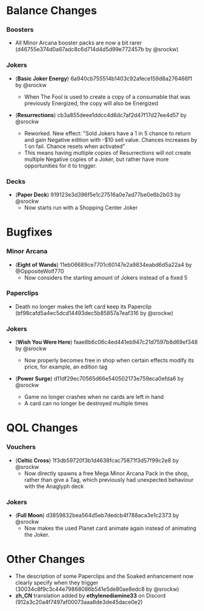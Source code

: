 # Balance Changes

### Boosters

- All Minor Arcana booster packs are now a bit rarer (d46755e374d0a67adc8c6d714d4d5d99e772457b by @srockw)

### Jokers

- (**Basic Joker Energy**) 6a940cb755514b1403c92afece159d8a276466f1 by @srockw

  - When The Fool is used to create a copy of a consumable that was previously Energized, the copy will also be Energized

- (**Resurrections**) cb3a855deee1ddcc4d8dc7af2d47f17d27ee4d57 by @srockw
  - Reworked. New effect: "Sold Jokers have a 1 in 5 chance to return and gain Negative edition with -$10 sell value. Chances increases by 1 on fail. Chance resets when activated"
  - This means having multiple copies of Resurrections will not create multiple Negative copies of a Joker, but rather have more opportunities for it to trigger.

### Decks

- (**Paper Deck**) 919123e3d396f5e1c27516a0e7ad77be0e6b2b03 by @srockw
  - Now starts run with a Shopping Center Joker

# Bugfixes

### Minor Arcana

- (**Eight of Wands**) 11eb06689ce7701c60147e2a9834eabd6d5a22a4 by @OppositeWolf770
  - Now considers the starting amount of Jokers instead of a fixed 5

### Paperclips

- Death no longer makes the left card keep its Paperclip (bf98cafd5a4ec5dcd14493dec5b85857a7eaf316 by @srockw)

### Jokers

- (**Wish You Were Here**) faae8b6c06c4ed441eb947c21d7597b8d69ef348 by @srockw

  - Now properly becomes free in shop when certain effects modify its price, for example, an edition tag

- (**Power Surge**) d11df29ec70565d66e540502173e759eca0efda6 by @srockw
  - Game no longer crashes when no cards are left in hand
  - A card can no longer be destroyed multiple times

# QOL Changes

### Vouchers

- (**Celtic Cross**) 1f3db59720f3b1d4638fcac75871f3d57f99c2e8 by @srockw
  - Now directly spawns a free Mega Minor Arcana Pack in the shop, rather than give a Tag, which previously had unexpected behaviour with the Anaglyph deck

### Jokers

- (**Full Moon**) d3859832bea564d5eb7dedcb4f788aca3e1c2373 by @srockw
  - Now makes the used Planet card animate again instead of animating the Joker.

# Other Changes

- The description of some Paperclips and the Soaked enhancement now clearly specify when they trigger (30034c8f9c3c44e79868086b541e5de80ae8edc8 by @srockw)
- **zh_CN** translation added by **ethylenediamine33** on Discord (912a3c20a4f7497af00073aaa8de3de45dace0e2)
